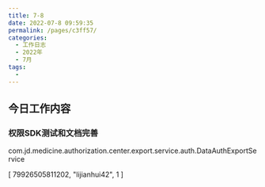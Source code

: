 ```yaml
---
title: 7-8
date: 2022-07-8 09:59:35
permalink: /pages/c3ff57/
categories:
  - 工作日志
  - 2022年
  - 7月
tags:
  - 
---
```

## 今日工作内容

### 权限SDK测试和文档完善

com.jd.medicine.authorization.center.export.service.auth.DataAuthExportService

[
  79926505811202,
  "lijianhui42",
  1
]








